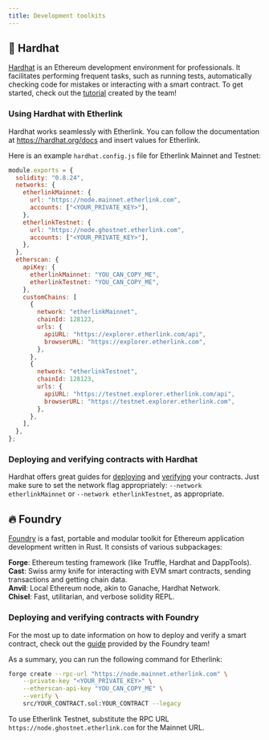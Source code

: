```yaml
---
title: Development toolkits
---
```


## 👷 Hardhat

[Hardhat](https://hardhat.org/) is an Ethereum development environment for professionals. It facilitates performing frequent tasks, such as running tests, automatically checking code for mistakes or interacting with a smart contract. To get started, check out the [tutorial](https://hardhat.org/tutorial) created by the team!

### Using Hardhat with Etherlink

Hardhat works seamlessly with Etherlink.
You can follow the documentation at https://hardhat.org/docs and insert values for Etherlink.

Here is an example `hardhat.config.js` file for Etherlink Mainnet and Testnet:

```javascript
module.exports = {
  solidity: "0.8.24",
  networks: {
    etherlinkMainnet: {
      url: "https://node.mainnet.etherlink.com",
      accounts: ["<YOUR_PRIVATE_KEY>"],
    },
    etherlinkTestnet: {
      url: "https://node.ghostnet.etherlink.com",
      accounts: ["<YOUR_PRIVATE_KEY>"],
    },
  },
  etherscan: {
    apiKey: {
      etherlinkMainnet: "YOU_CAN_COPY_ME",
      etherlinkTestnet: "YOU_CAN_COPY_ME",
    },
    customChains: [
      {
        network: "etherlinkMainnet",
        chainId: 128123,
        urls: {
          apiURL: "https://explorer.etherlink.com/api",
          browserURL: "https://explorer.etherlink.com",
        },
      },
      {
        network: "etherlinkTestnet",
        chainId: 128123,
        urls: {
          apiURL: "https://testnet.explorer.etherlink.com/api",
          browserURL: "https://testnet.explorer.etherlink.com",
        },
      },
    ],
  },
};
```

### Deploying and verifying contracts with Hardhat

Hardhat offers great guides for [deploying](https://hardhat.org/hardhat-runner/docs/guides/deploying) and [verifying](https://hardhat.org/hardhat-runner/docs/guides/verifying) your contracts. Just make sure to set the network flag appropriately: `--network etherlinkMainnet` or `--network etherlinkTestnet`, as appropriate.

## 🔥 Foundry

[Foundry](https://book.getfoundry.sh/) is a fast, portable and modular toolkit for Ethereum application development written in Rust. It consists of various subpackages:

**Forge**: Ethereum testing framework (like Truffle, Hardhat and DappTools).\
**Cast**: Swiss army knife for interacting with EVM smart contracts, sending transactions and getting chain data.\
**Anvil**: Local Ethereum node, akin to Ganache, Hardhat Network.\
**Chisel**: Fast, utilitarian, and verbose solidity REPL.

### Deploying and verifying contracts with Foundry

For the most up to date information on how to deploy and verify a smart contract, check out the [guide](https://book.getfoundry.sh/forge/deploying) provided by the Foundry team!

As a summary, you can run the following command for Etherlink:

```bash
forge create --rpc-url "https://node.mainnet.etherlink.com" \
    --private-key "<YOUR_PRIVATE_KEY>" \
    --etherscan-api-key "YOU_CAN_COPY_ME" \
    --verify \
    src/YOUR_CONTRACT.sol:YOUR_CONTRACT --legacy
```

To use Etherlink Testnet, substitute the RPC URL `https://node.ghostnet.etherlink.com` for the Mainnet URL.
